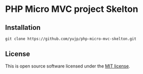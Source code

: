 # PHP Micro MVC project Skelton

## Installation
```
git clone https://github.com/yujp/php-micro-mvc-skelton.git
```

## License
This is open source software licensed under the [MIT license](https://opensource.org/licenses/MIT).